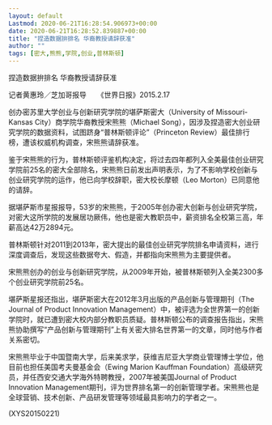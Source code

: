 ```yaml
---
layout: default
Lastmod: 2020-06-21T16:28:54.906973+00:00
date: 2020-06-21T16:28:52.839887+00:00
title: "捏造数据拚排名 华裔教授请辞获准"
author: ""
tags: [密大,熊熊,学院,创业,普林斯顿]
---
```


捏造数据拚排名 华裔教授请辞获准

记者黄惠玲／芝加哥报导　　《世界日报》2015.2.17

创办密苏里大学创业与创新研究学院的堪萨斯密大（University of Missouri-Kansas City）商学院华裔教授宋熊熊（Michael Song），因涉及捏造密大创业研究学院的数据资料，试图跻身“普林斯顿评论”（Princeton Review）最佳排行榜，遭该权威机构调查，宋熊熊请辞获准。

鉴于宋熊熊的行为，普林斯顿评鉴机构决定，将过去四年都列入全美最佳创业研究学院前25名的密大全部除名，宋熊熊日前发出声明表示，为了不影响学校创新与创业研究学院的运作，他已向学校辞职，密大校长摩顿（Leo Morton）已同意他的请辞。

据堪萨斯市星报报导，53岁的宋熊熊，于2005年创办密大创新与创业研究学院，对密大这所学院的发展居功厥伟，他也是密大教职员中，薪资排名全校第三高，年薪高达42万2894元。

普林斯顿针对2011到2013年，密大提出的最佳创业研究学院排名申请资料，进行深度调查后，发现这些数据夸大、假造，并都指向宋熊熊为主要提供者。

宋熊熊创办的创业与创新研究学院，从2009年开始，被普林斯顿列入全美2300多个创业研究学院前25名。

堪萨斯星报还指出，堪萨斯密大在2012年3月出版的产品创新与管理期刊（The Journal of Product Innovation Management）中，被评选为全世界第一的创新学院时，就已遭到密大校内部分教职员质疑。普林斯顿公布的调查报告指出，宋熊熊协助撰写“产品创新与管理期刊”上有关密大排名世界第一的文章，同时他与作者关系密切。

宋熊熊毕业于中国暨南大学，后来美求学，获维吉尼亚大学商业管理博士学位，他目前也担任美国考夫曼基金会（Ewing Marion Kauffman Foundation）高级研究员，并任西安交通大学海外特聘教授，2007年被美国Journal of Product Innovation Management期刊，评为世界排名第一的创新管理学者。宋熊熊也是全球营销、技术创新、产品研发管理等领域最具影响力的学者之一。

(XYS20150221)

